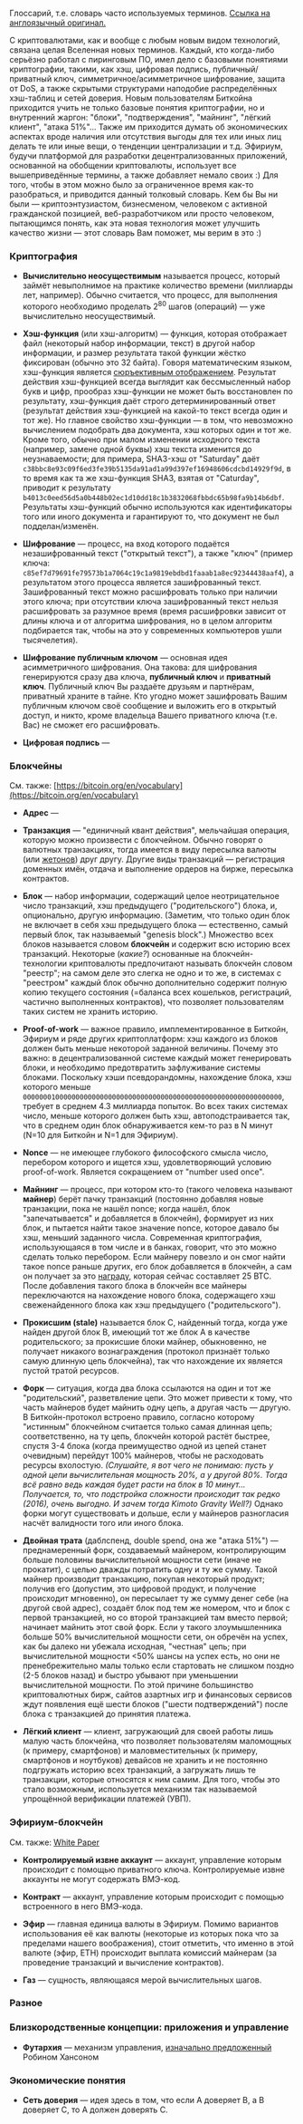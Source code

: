 Глоссарий, т.е. словарь часто используемых терминов. [Ссылка на англоязычный оригинал.](https://github.com/ethereum/wiki/wiki/Glossary)

С криптовалютами, как и вообще с любым новым видом технологий, связана целая Вселенная новых терминов. Каждый, кто когда-либо серьёзно работал с пиринговым ПО, имел дело с базовыми понятиями криптографии, такими, как хэш, цифровая подпись, публичный/приватный ключ, симметричное/асимметричное шифрование, защита от DoS, а также скрытыми структурами наподобие распределённых хэш-таблиц и сетей доверия. Новым пользователям Биткойна приходится учить не только базовые понятия криптографии, но и внутренний жаргон: "блоки", "подтверждения", "майнинг", "лёгкий клиент", "атака 51%"... Также им приходится думать об экономических аспектах вроде наличия или отсутствия выгоды для тех или иных лиц делать те или иные вещи, о тенденции централизации и т.д. Эфириум, будучи платформой для разработки децентрализованных приложений, основанной на обобщении криптовалюты, использует все вышеприведённые термины, а также добавляет немало своих :) Для того, чтобы в этом можно было за ограниченное время как-то разобраться, и приводится данный толковый словарь. Кем бы Вы ни были — криптоэнтузиастом, бизнесменом, человеком с активной гражданской позицией, веб-разработчиком или просто человеком, пытающимся понять, как эта новая технология может улучшить качество жизни — этот словарь Вам поможет, мы верим в это :)

### Криптография

* **Вычислительно неосуществимым** называется процесс, который займёт невыполнимое на практике количество времени (миллиарды лет, например). Обычно считается, что процесс, для выполнения которого необходимо проделать 2<sup>80</sup> шагов (операций) — уже вычислительно неосуществимый.

* **Хэш-функция** (или хэш-алгоритм) — функция, которая отображает файл (некоторый набор информации, текст) в другой набор информации, и размер результата такой функции жёстко фиксирован (обычно это 32 байта). Говоря математическим языком, хэш-функция является [сюръективным отображением](http://ru.wikipedia.org/wiki/%D0%A1%D1%8E%D1%80%D1%8A%D0%B5%D0%BA%D1%86%D0%B8%D1%8F). Результат действия хэш-функцией всегда выглядит как бессмысленный набор букв и цифр, прообраз хэш-функции не может быть восстановлен по результату, хэш-функция даёт строго детерминированный ответ (результат действия хэш-функцией на какой-то текст всегда один и тот же). Но главное свойство хэш-функции — в том, что невозможно вычислением подобрать два документа, хэш которых один и тот же. Кроме того, обычно при малом изменении исходного текста (например, замене одной буквы) хэш текста изменится до неузнаваемости; для примера, SHA3-хэш от "Saturday" даёт `c38bbc8e93c09f6ed3fe39b5135da91ad1a99d397ef16948606cdcbd14929f9d`, в то время как та же хэш-функция SHA3, взятая от "Caturday", приводит к результату `b4013c0eed56d5a0b448b02ec1d10dd18c1b3832068fbbdc65b98fa9b14b6dbf`. Результаты хэш-функций обычно используются как идентификаторы того или иного документа и гарантируют то, что документ не был подделан/изменён.

* **Шифрование** — процесс, на вход которого подаётся незашифрованный текст ("открытый текст"), а также "ключ" (пример ключа: `c85ef7d79691fe79573b1a7064c19c1a9819ebdbd1faaab1a8ec92344438aaf4`), а результатом этого процесса является зашифрованный текст. Зашифрованный текст можно расшифровать только при наличии этого ключа; при отсутствии ключа зашифрованный текст нельзя расшифровать за разумное время (время расшифровки зависит от длины ключа и от алгоритма шифрования, но в целом алгоритм подбирается так, чтобы на это у современных компьютеров ушли тысячелетия).

* **Шифрование публичным ключом** — основная идея асимметричного шифрования. Она такова: для шифрования генерируются сразу два ключа, **публичный ключ** и **приватный ключ**. Публичный ключ Вы раздаёте друзьям и партнёрам, приватный храните в тайне. Кто угодно может зашифровать Вашим публичным ключом своё сообщение и выложить его в открытый доступ, и никто, кроме владельца Вашего приватного ключа (т.е. Вас) не сможет его расшифровать.

* **Цифровая подпись** — 

### Блокчейны

См. также: [https://bitcoin.org/en/vocabulary](https://bitcoin.org/en/vocabulary)

* **Адрес** —

* **Транзакция** — "единичный квант действия", мельчайшая операция, которую можно произвести с блокчейном. Обычно говорят о валютных транзакциях, тогда имеется в виду пересылка валюты (или [жетонов](https://github.com/snordenstorm/wiki/wiki/%5BRussian%5D-White-Paper#%D0%A1%D0%B8%D1%81%D1%82%D0%B5%D0%BC%D0%B0-%D0%B6%D0%B5%D1%82%D0%BE%D0%BD%D0%BE%D0%B2)) друг другу. Другие виды транзакций — регистрация доменных имён, отдача и выполнение ордеров на бирже, пересылка контрактов.

* **Блок** — набор информации, содержащий целое неотрицательное число транзакций, хэш предыдущего ("родительского") блока, и, опционально, другую информацию. (Заметим, что только один блок не включает в себя хэш предыдущего блока — естественно, самый первый блок, так называемый "genesis block".) Множество всех блоков называется словом **блокчейн** и содержит всю историю всех транзакций. Некоторые (*какие?*) основанные на блокчейн-технологии криптовалюты предпочитают называть блокчейн словом "реестр"; на самом деле это слегка не одно и то же, в системах с "реестром" каждый блок обычно дополнительно содержит полную копию текущего состояния (=баланса всех кошельков, регистраций, частично выполненных контрактов), что позволяет пользователям таких систем не хранить историю.

* **Proof-of-work** — важное правило, имплементированное в Биткойн, Эфириум и ряде других криптоплатформ: хэш каждого из блоков должен быть меньше некоторой заданной величины. Почему это важно: в децентрализованной системе каждый может генерировать блоки, и необходимо предотвратить зафлуживание системы блоками. Поскольку хэши псевдорандомны, нахождение блока, хэш которого меньше `0000000100000000000000000000000000000000000000000000000000000000`, требует в среднем 4.3 миллиарда попыток. Во всех таких системах число, меньше которого должен быть хэш, автоподстраивается так, что в среднем один блок обнаруживается кем-то раз в N минут (N=10 для Биткойн и N=1 для Эфириум).

* **Nonce** — не имеющее глубокого философского смысла число, перебором которого и ищется хэш, удовлетворяющий условию proof-of-work. Является сокращением от "number used once".

* **Майнинг** — процесс, при котором кто-то (такого человека называют **майнер**) берёт пачку транзакций (постоянно добавляя новые транзакции, пока не нашёл nonce; когда нашёл, блок "запечатывается" и добавляется в блокчейн), формирует из них блок, и пытается найти такое значение nonce, которое давало бы хэш, меньший заданного числа. Современная криптография, использующаяся в том числе и в банках, говорит, что это можно сделать только перебором. Если майнеру повезло и он смог найти такое nonce раньше других, его блок добавляется в блокчейн, а сам он получает за это [награду](https://en.bitcoin.it/wiki/Controlled_supply#Projected_Bitcoins_Short_Term), которая сейчас составляет 25 BTC. После добавления такого блока в блокчейн все майнеры переключаются на нахождение нового блока, содержащего хэш свеженайденного блока как хэш предыдущего ("родительского").

* **Прокисшим (stale)** называется блок C, найденный тогда, когда уже найден другой блок B, имеющий тот же блок A в качестве родительского; за прокисшие блоки майнер, обыкновенно, не получает никакого вознаграждения (протокол признаёт только самую длинную цепь блокчейна), так что нахождение их является пустой тратой ресурсов.

* **Форк** — ситуация, когда два блока ссылаются на один и тот же "родительский", разветвление цепи. Это может привести к тому, что часть майнеров будет майнить одну цепь, а другая часть — другую. В Биткойн-протокол встроено правило, согласно которому "истинным" блокчейном считается только самая длинная цепь; соответственно, на ту цепь, блокчейн которой растёт быстрее, спустя 3-4 блока (когда преимущество одной из цепей станет очевидным) перейдут 100% майнеров, чтобы не расходовать ресурсы вхолостую. *(Слушайте, я вот чего не понимаю: пусть у одной цепи вычислительная мощность 20%, а у другой 80%. Тогда всё равно ведь каждая будет расти на блок в 10 минут... Получается, то, что подстройка сложности происходит так редко (2016), очень выгодно. И зачем тогда Kimoto Gravity Well?)* Однако форки могут существовать и дольше, если у майнеров разногласия насчёт валидности того или иного блока. 

* **Двойная трата** (даблспенд, double spend, она же "атака 51%") — преднамеренный форк, создаваемый майнером, контролирующим больше половины вычислительной мощности сети (иначе не прокатит), с целью дважды потратить одну и ту же сумму. Такой майнер производит транзакцию, покупая некоторый продукт; получив его (допустим, это цифровой продукт, и получение происходит мгновенно), он пересылает ту же сумму денег себе (на другой свой адрес), создаёт блок под тем же номером, что и блок с первой транзакцией, но со второй транзакцией там вместо первой; начинает майнить этот свой форк. Если у такого злоумышленника больше 50% вычислительной мощности сети, он обречён на успех, как бы далеко ни убежала исходная, "честная" цепь; при вычислительной мощности <50% шансы на успех есть, но они не пренебрежительно малы только если стартовать не слишком поздно (2-5 блоков назад) и быстро убывают при уменьшении вычислительной мощности. По этой причине большинство криптовалютных бирж, сайтов азартных игр и финансовых сервисов ждут появления ещё шести блоков ("шести подтверждений") после блока с транзакцией до принятия платежа.

* **Лёгкий клиент** — клиент, загружающий для своей работы лишь малую часть блокчейна, что позволяет пользователям маломощных (к примеру, смартфонов) и маловместительных (к примеру, смартфонов и ноутбуков) девайсов не хранить и не постоянно подгружать историю всех транзакций, а загружать лишь те транзакции, которые относятся к ним самим. Для того, чтобы это стало возможным, используется механизм так называемой упрощённой верификации платежей (УВП).

### Эфириум-блокчейн

См. также: [White Paper](https://github.com/ethereum/wiki/wiki/%5BEnglish%5D-White-Paper)

* **Контролируемый извне аккаунт** — аккаунт, управление которым происходит с помощью приватного ключа. Контролируемые извне аккаунты не могут содержать ВМЭ-код.

* **Контракт** — аккаунт, управление которым происходит с помощью встроенного в него ВМЭ-кода.

* **Эфир** — главная единица валюты в Эфириум. Помимо вариантов использования её как валюты (некоторые из которых пока что за пределами нашего воображения), стоит отметить, что именно в этой валюте (эфир, ETH) происходит выплата комиссий майнерам (за проведение транзакций и вычисление контрактов).

* **Газ** — сущность, являющаяся мерой вычислительных шагов.

### Разное

### Близкородственные концепции: приложения и управление

* **Футархия** — механизм управления, [изначально предложенный](http://hanson.gmu.edu/futarchy.html) Робином Хансоном

### Экономические понятия

* **Сеть доверия** — идея здесь в том, что если A доверяет B, а B доверяет C, то A должен доверять C. 